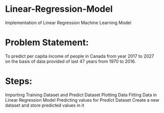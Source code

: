 # Linear-Regression-Model
Implementation of Linear Regression Machine Learning Model
# Problem Statement:
To predict per capita income of people in Canada from year 2017 to 2027 on the basis of data provided of last 47 years from 1970 to 2016.
# Steps:
Importing Training Dataset and Predict Dataset
Plotting Data
Fitting Data in Linear Regression Model
Predicting values for Predict Dataset
Create a new dataset and store predicted values in it
